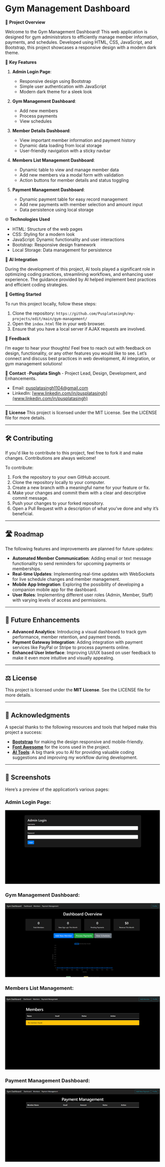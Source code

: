# Gym Management Dashboard

🚀 **Project Overview**

Welcome to the Gym Management Dashboard! This web application is designed for gym administrators to efficiently manage member information, payments, and schedules. Developed using HTML, CSS, JavaScript, and Bootstrap, this project showcases a responsive design with a modern dark theme. 

🔑 **Key Features**

1. **Admin Login Page**:
   - Responsive design using Bootstrap
   - Simple user authentication with JavaScript
   - Modern dark theme for a sleek look

2. **Gym Management Dashboard**:
   - Add new members
   - Process payments
   - View schedules

3. **Member Details Dashboard**:
   - View important member information and payment history
   - Dynamic data loading from local storage
   - User-friendly navigation with a sticky navbar

4. **Members List Management Dashboard**:
   - Dynamic table to view and manage member data
   - Add new members via a modal form with validation
   - Action buttons for member details and status toggling

5. **Payment Management Dashboard**:
   - Dynamic payment table for easy record management
   - Add new payments with member selection and amount input
   - Data persistence using local storage

🌐 **Technologies Used**
- HTML: Structure of the web pages
- CSS: Styling for a modern look
- JavaScript: Dynamic functionality and user interactions
- Bootstrap: Responsive design framework
- Local Storage: Data management for persistence

🤖 **AI Integration**

During the development of this project, AI tools played a significant role in optimizing coding practices, streamlining workflows, and enhancing user experience. The guidance provided by AI helped implement best practices and efficient coding strategies.

📖 **Getting Started**

To run this project locally, follow these steps:
1. Clone the repository: `https://github.com/Pusplatasingh/my-projects/edit/main/gym-management/`
2. Open the `index.html` file in your web browser.
3. Ensure that you have a local server if AJAX requests are involved.

💬 **Feedback**

I’m eager to hear your thoughts! Feel free to reach out with feedback on design, functionality, or any other features you would like to see. Let’s connect and discuss best practices in web development, AI integration, or gym management solutions!

📧 **Contact**
-**Pusplata Singh** - Project Lead, Design, Development, and Enhancements.
- Email: pusplatasingh1104@gmail.com
- LinkedIn: [www.linkedin.com/in/pusplatasingh](www.linkedin.com/in/pusplatasingh)

---

📜 **License**
This project is licensed under the MIT License. See the LICENSE file for more details.

---

## 🛠️ **Contributing**

If you'd like to contribute to this project, feel free to fork it and make changes. Contributions are always welcome!

To contribute:
1. Fork the repository to your own GitHub account.
2. Clone the repository locally to your computer.
3. Create a new branch with a meaningful name for your feature or fix.
4. Make your changes and commit them with a clear and descriptive commit message.
5. Push your changes to your forked repository.
6. Open a Pull Request with a description of what you’ve done and why it’s beneficial.

---

## 🛣️ **Roadmap**

The following features and improvements are planned for future updates:
- **Automated Member Communication**: Adding email or text message functionality to send reminders for upcoming payments or memberships.
- **Real-time Updates**: Implementing real-time updates with WebSockets for live schedule changes and member management.
- **Mobile App Integration**: Exploring the possibility of developing a companion mobile app for the dashboard.
- **User Roles**: Implementing different user roles (Admin, Member, Staff) with varying levels of access and permissions.

---

## 🔧 **Future Enhancements**

- **Advanced Analytics**: Introducing a visual dashboard to track gym performance, member retention, and payment trends.
- **Payment Gateway Integration**: Adding integration with payment services like PayPal or Stripe to process payments online.
- **Enhanced User Interface**: Improving UI/UX based on user feedback to make it even more intuitive and visually appealing.

---

## ⚖️ **License**

This project is licensed under the **MIT License**. See the LICENSE file for more details.

---

## 🎉 **Acknowledgments**

A special thanks to the following resources and tools that helped make this project a success:
- **[Bootstrap](https://getbootstrap.com/)** for making the design responsive and mobile-friendly.
- **[Font Awesome](https://fontawesome.com/)** for the icons used in the project.
- **[AI Tools](https://openai.com/)**: A big thank you to AI for providing valuable coding suggestions and improving my workflow during development.

---

## 📸 **Screenshots**

Here’s a preview of the application’s various pages:

### **Admin Login Page**:
![Admin Login Page](admin_login.png)

### **Gym Management Dashboard**:
![Gym Management Dashboard](gym_management_dashboard.png)

### **Members List Management**:
![Members List Management](members_list.png)

### **Payment Management Dashboard**:
![Payment Management Dashboard](payment_management.png)

